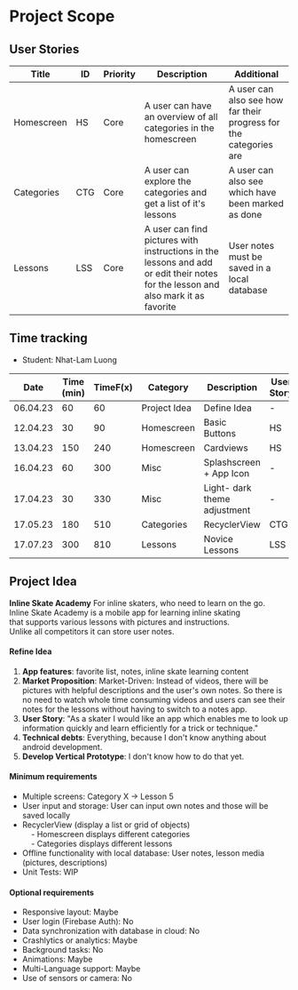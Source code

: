 # Project Scope
## User Stories
| Title      | ID  | Priority | Description                                                                                                                       | Additional                                                        |
| ---------- | --- | -------- | --------------------------------------------------------------------------------------------------------------------------------- | ----------------------------------------------------------------- |
| Homescreen   | HS  | Core     | A user can have an overview of all categories in the homescreen                                                              | A user can also see how far their progress for the categories are |
| Categories | CTG | Core     | A user can explore the categories and get a list of it's lessons                                                                  | A user can also see which have been marked as done                |
| Lessons    | LSS | Core     | A user can find pictures with instructions in the lessons and add or edit their notes for the lesson and also mark it as favorite | User notes must be saved in a local database                      |

## Time tracking
- Student: Nhat-Lam Luong

| Date     | Time (min) | TimeF(x) | Category     | Description                 | User Story |
|----------|------------|----------|--------------|-----------------------------|------------|
| 06.04.23 | 60         | 60       | Project Idea | Define Idea                 | -          |
| 12.04.23 | 30         | 90       | Homescreen   | Basic Buttons               | HS         |
| 13.04.23 | 150        | 240      | Homescreen   | Cardviews                   | HS         |
| 16.04.23 | 60         | 300      | Misc         | Splashscreen + App Icon     | -          |
| 17.04.23 | 30         | 330      | Misc         | Light- dark theme adjustment | -          |
| 17.05.23 | 180        | 510      | Categories   | RecyclerView                | CTG        |
| 17.07.23 | 300        | 810      | Lessons      | Novice Lessons          | LSS        |

## Project Idea
**Inline Skate Academy**
For inline skaters, who need to learn on the go.  
Inline Skate Academy is a mobile app for learning inline skating  
that supports various lessons with pictures and instructions.  
Unlike all competitors it can store user notes.
#### Refine Idea
1. **App features**: favorite list, notes, inline skate learning content
2. **Market Proposition**: Market-Driven: Instead of videos, there will be pictures with helpful descriptions and the user's own notes. So there is no need to watch whole time consuming videos and users can see their notes for the lessons without having to switch to a notes app.
3. **User Story**: "As a skater I would like an app which enables me to look up information quickly and learn efficiently for a trick or technique."
4. **Technical debts**: Everything, because I don't know anything about android development.
5. **Develop Vertical Prototype**: I don't know how to do that yet.
#### Minimum requirements
- Multiple screens: Category X -> Lesson 5
- User input and storage: User can input own notes and those will be saved locally
- RecyclerView (display a list or grid of objects)  
    - Homescreen displays different categories  
    - Categories displays different lessons
- Offline functionality with local database: User notes, lesson media (pictures, descriptions)
- Unit Tests: WIP
#### Optional requirements
- Responsive layout: Maybe
- User login (Firebase Auth): No
- Data synchronization with database in cloud: No
- Crashlytics or analytics: Maybe
- Background tasks: No
- Animations: Maybe
- Multi-Language support: Maybe
- Use of sensors or camera: No